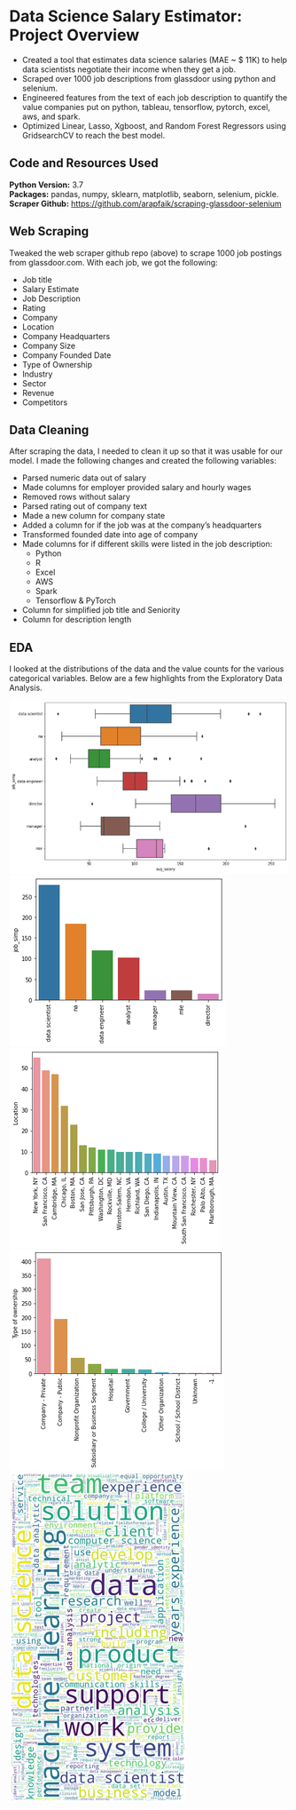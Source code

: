 # Data Science Salary Estimator: Project Overview 
* Created a tool that estimates data science salaries (MAE ~ $ 11K) to help data scientists negotiate their income when they get a job.
* Scraped over 1000 job descriptions from glassdoor using python and selenium.
* Engineered features from the text of each job description to quantify the value companies put on python, tableau, tensorflow, pytorch, excel, aws, and spark. 
* Optimized Linear, Lasso, Xgboost, and Random Forest Regressors using GridsearchCV to reach the best model. 


## Code and Resources Used 
**Python Version:** 3.7  
**Packages:** pandas, numpy, sklearn, matplotlib, seaborn, selenium, pickle.    
**Scraper Github:** https://github.com/arapfaik/scraping-glassdoor-selenium 

## Web Scraping
Tweaked the web scraper github repo (above) to scrape 1000 job postings from glassdoor.com. With each job, we got the following:
*	Job title
*	Salary Estimate
*	Job Description
*	Rating
*	Company 
*	Location
*	Company Headquarters 
*	Company Size
*	Company Founded Date
*	Type of Ownership 
*	Industry
*	Sector
*	Revenue
*	Competitors 

## Data Cleaning
After scraping the data, I needed to clean it up so that it was usable for our model. I made the following changes and created the following variables:

*	Parsed numeric data out of salary 
*	Made columns for employer provided salary and hourly wages 
*	Removed rows without salary 
*	Parsed rating out of company text 
*	Made a new column for company state 
*	Added a column for if the job was at the company’s headquarters 
*	Transformed founded date into age of company 
*	Made columns for if different skills were listed in the job description:
    * Python  
    * R  
    * Excel  
    * AWS  
    * Spark 
    * Tensorflow & PyTorch
*	Column for simplified job title and Seniority 
*	Column for description length 

## EDA
I looked at the distributions of the data and the value counts for the various categorical variables. Below are a few highlights from the Exploratory Data Analysis. 

![alt text](https://github.com/vikasbhadoria69/Data-Science-Project-from-scratch-/blob/master/EDA_Graphs/Average_salary_for_each_domain.png)
![alt text](https://github.com/vikasbhadoria69/Data-Science-Project-from-scratch-/blob/master/EDA_Graphs/Jobs_per_domain.png)
![alt text](https://github.com/vikasbhadoria69/Data-Science-Project-from-scratch-/blob/master/EDA_Graphs/Most_jobs_per_location.png)
![alt text](https://github.com/vikasbhadoria69/Data-Science-Project-from-scratch-/blob/master/EDA_Graphs/Type_o_company_ownership.png)
![alt text](https://github.com/vikasbhadoria69/Data-Science-Project-from-scratch-/blob/master/EDA_Graphs/WordCloud.png)
